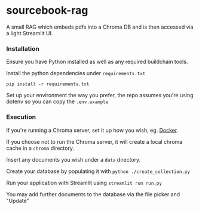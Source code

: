 # sourcebook-rag

A small RAG which embeds pdfs into a Chroma DB and is then accessed via a light Streamlit UI.

### Installation

Ensure you have Python installed as well as any required buildchain tools.

Install the python dependencies under `requirements.txt`

`pip install -r requirements.txt`

Set up your environment the way you prefer, the repo assumes you're using dotenv so you can copy the `.env.example`

### Execution

If you're running a Chroma server, set it up how you wish, eg. [Docker](https://cookbook.chromadb.dev/running/running-chroma/).

If you choose not to run the Chroma server, it will create a local chroma cache in a `chroma` directory.

Insert any documents you wish under a `data` directory.

Create your database by populating it with `python ./create_collection.py`

Run your application with Streamlit using `streamlit run run.py`

You may add further documents to the database via the file picker and "Update"
